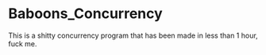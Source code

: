 # Baboons_Concurrency
This is a shitty concurrency program that has been made in less than 1 hour, fuck me.
